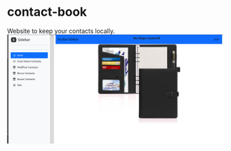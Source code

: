 # contact-book
Website to keep your contacts locally.
![contact-book](readmeFiles/contact-book1.png)